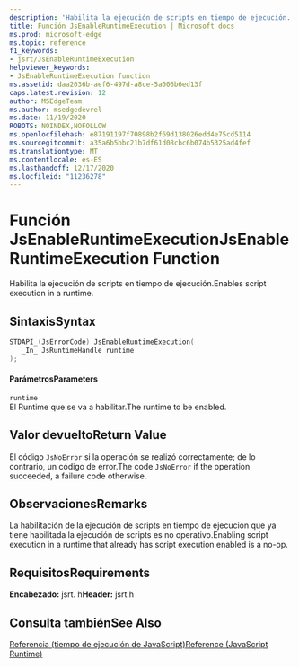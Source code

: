 ```yaml
---
description: 'Habilita la ejecución de scripts en tiempo de ejecución. '
title: Función JsEnableRuntimeExecution | Microsoft docs
ms.prod: microsoft-edge
ms.topic: reference
f1_keywords:
- jsrt/JsEnableRuntimeExecution
helpviewer_keywords:
- JsEnableRuntimeExecution function
ms.assetid: daa2036b-aef6-497d-a8ce-5a006b6ed13f
caps.latest.revision: 12
author: MSEdgeTeam
ms.author: msedgedevrel
ms.date: 11/19/2020
ROBOTS: NOINDEX,NOFOLLOW
ms.openlocfilehash: e87191197f70898b2f69d138026edd4e75cd5114
ms.sourcegitcommit: a35a6b5bbc21b7df61d08cbc6b074b5325ad4fef
ms.translationtype: MT
ms.contentlocale: es-ES
ms.lasthandoff: 12/17/2020
ms.locfileid: "11236278"
---
```

# <span data-ttu-id="ac573-103">Función JsEnableRuntimeExecution</span><span class="sxs-lookup"><span data-stu-id="ac573-103">JsEnableRuntimeExecution Function</span></span>

<span data-ttu-id="ac573-104">Habilita la ejecución de scripts en tiempo de ejecución.</span><span class="sxs-lookup"><span data-stu-id="ac573-104">Enables script execution in a runtime.</span></span>  
  
## <span data-ttu-id="ac573-105">Sintaxis</span><span class="sxs-lookup"><span data-stu-id="ac573-105">Syntax</span></span>  
  
```cpp  
STDAPI_(JsErrorCode) JsEnableRuntimeExecution(  
   _In_ JsRuntimeHandle runtime  
);  
```  
  
#### <span data-ttu-id="ac573-106">Parámetros</span><span class="sxs-lookup"><span data-stu-id="ac573-106">Parameters</span></span>  
 `runtime`  
 <span data-ttu-id="ac573-107">El Runtime que se va a habilitar.</span><span class="sxs-lookup"><span data-stu-id="ac573-107">The runtime to be enabled.</span></span>  
  
## <span data-ttu-id="ac573-108">Valor devuelto</span><span class="sxs-lookup"><span data-stu-id="ac573-108">Return Value</span></span>  
 <span data-ttu-id="ac573-109">El código `JsNoError` si la operación se realizó correctamente; de lo contrario, un código de error.</span><span class="sxs-lookup"><span data-stu-id="ac573-109">The code `JsNoError` if the operation succeeded, a failure code otherwise.</span></span>  
  
## <span data-ttu-id="ac573-110">Observaciones</span><span class="sxs-lookup"><span data-stu-id="ac573-110">Remarks</span></span>  
 <span data-ttu-id="ac573-111">La habilitación de la ejecución de scripts en tiempo de ejecución que ya tiene habilitada la ejecución de scripts es no operativo.</span><span class="sxs-lookup"><span data-stu-id="ac573-111">Enabling script execution in a runtime that already has script execution enabled is a no-op.</span></span>  
  
## <span data-ttu-id="ac573-112">Requisitos</span><span class="sxs-lookup"><span data-stu-id="ac573-112">Requirements</span></span>  
 <span data-ttu-id="ac573-113">**Encabezado:** jsrt. h</span><span class="sxs-lookup"><span data-stu-id="ac573-113">**Header:** jsrt.h</span></span>  
  
## <span data-ttu-id="ac573-114">Consulta también</span><span class="sxs-lookup"><span data-stu-id="ac573-114">See Also</span></span>  
 [<span data-ttu-id="ac573-115">Referencia (tiempo de ejecución de JavaScript)</span><span class="sxs-lookup"><span data-stu-id="ac573-115">Reference (JavaScript Runtime)</span></span>](../chakra-hosting/reference-javascript-runtime.md)
